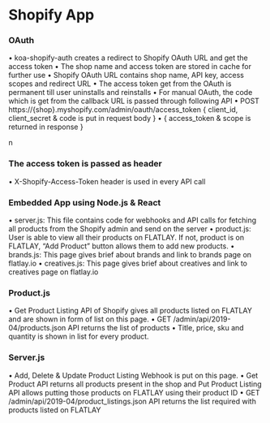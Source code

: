 <!-- TITLE: Shopify App -->
<!-- SUBTITLE: A quick summary of Shopify App -->

# Shopify App

### OAuth
•	koa-shopify-auth creates a redirect to Shopify OAuth URL and get the access token 
•	The shop name and access token are stored in cache for further use
•	Shopify OAuth URL contains shop name, API key, access scopes and redirect URL
•	The access token get from the OAuth is permanent till user uninstalls and reinstalls
•	For manual OAuth, the code which is get from the callback URL is passed through following API
•	POST https://{shop}.myshopify.com/admin/oauth/access_token 
	 { client_id, client_secret & code is put in request body }
•	{ access_token & scope is returned in response }

n

### The access token is passed as header
•	X-Shopify-Access-Token header is used in every API call

### Embedded App using Node.js & React
•	server.js: This file contains code for webhooks and API calls for fetching all products from the Shopify admin and send on the server
•	product.js: User is able to view all their products on FLATLAY. If not, product is on FLATLAY, “Add Product” button allows them to add new products.
•	brands.js: This page gives brief about brands and link to brands page on flatlay.io
•	creatives.js: This page gives brief about creatives and link to creatives page on flatlay.io

### Product.js
•	Get Product Listing API of Shopify gives all products listed on FLATLAY and are shown in form of list on this page.
•	GET /admin/api/2019-04/products.json API returns the list of products
•	Title, price, sku and quantity is shown in list for every product.

### Server.js
•	Add, Delete & Update Product Listing Webhook is put on this page.
•	Get Product API returns all products present in the shop and Put Product Listing API allows putting those products on FLATLAY using their product ID
•	GET /admin/api/2019-04/product_listings.json API returns the list required with products listed on FLATLAY
